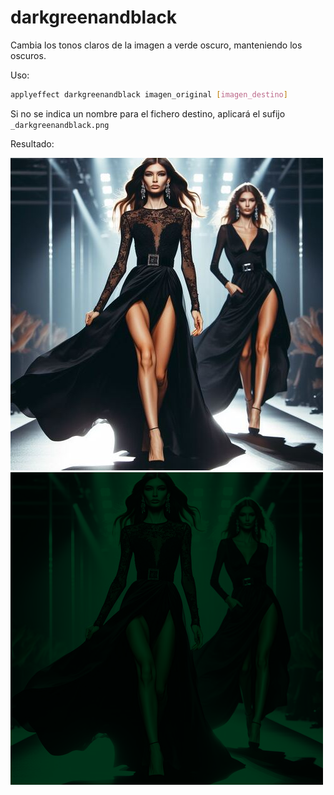 # darkgreenandblack

Cambia los tonos claros de la imagen a verde oscuro, manteniendo los oscuros.

Uso:

``` sh
applyeffect darkgreenandblack imagen_original [imagen_destino]
```

Si no se indica un nombre para el fichero destino, aplicará el sufijo `_darkgreenandblack.png`

Resultado:

![imagen original](../../images/image.jpg)
![darkgreenandblack](../../images/image_darkgreenandblack.png)

